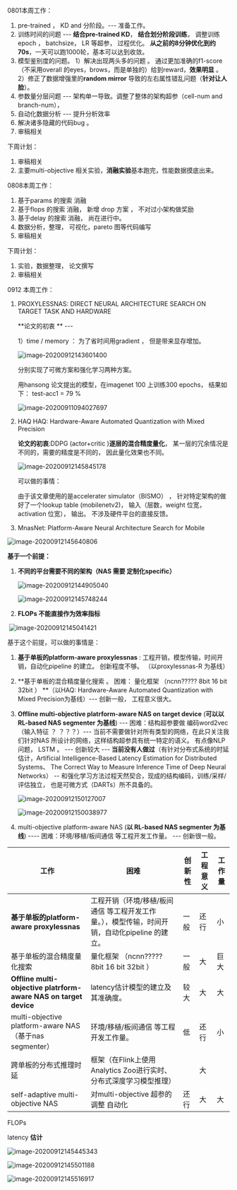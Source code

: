 0801本周工作：

1. pre-trained ， KD and   分阶段。--- 准备工作。
2. 训练时间的问题    ---  **结合pre-trained KD**， **结合划分阶段训练**， 调整训练epoch ， batchsize， LR 等超参， 过程优化。 **从之前的8分钟优化到约70s**，一天可以跑1000轮，基本可以达到收敛。
3. 模型鉴别度的问题。 1）解决出现两头多的问题 。 通过更加准确的f1-score  （不采用overall 的eyes，brows，而是单独的）给到reward，**效果明显** 。   2）修正了数据增强里的**random mirror** 导致的左右属性错乱问题（**针对让人脸**）。
4. 参数量分层问题  --- 架构单一导致。调整了整体的架构超参（cell-num and branch-num）， 
5. 自动化数据分析 --- 提升分析效率
6. 解决诸多隐藏的代码bug 。
7. 审稿相关 

下周计划：
1. 审稿相关
2. 主要multi-objective 相关实验，**消融实验**基本跑完，性能数据摸底出来。 
   





0808本周工作：

1. 基于params 的搜索 消融
2. 基于flops 的搜索 消融， 新增 drop 方案 ， 不对过小架构做奖励
3. 基于delay 的搜索 消融，  尚在进行中。 
4. 数据分析，整理， 可视化，pareto 图等代码编写 
5. 审稿相关

下周计划：

1. 实验，数据整理， 论文撰写
2. 审稿相关



0912 本周工作：

1. PROXYLESSNAS: DIRECT NEURAL ARCHITECTURE SEARCH ON TARGET TASK AND HARDWARE

   **论文的初衷 **  --- 

   1）time  / memory ： 为了省时间用gradient ， 但是带来显存增加。 

   

   ![image-20200912143601400](C:\Users\Lenovo\AppData\Roaming\Typora\typora-user-images\image-20200912143601400.png)

    分别实现了可微方案和强化学习两种方案。 

   用hansong 论文提出的模型，在imagenet 100 上训练300 epochs， 结果如下： test-acc1  =  79 %

   ![image-20200911094027697](C:\Users\Lenovo\AppData\Roaming\Typora\typora-user-images\image-20200911094027697.png)

2. HAQ   HAQ: Hardware-Aware Automated Quantization with Mixed Precision

   **论文的初衷**:DDPG (actor+critic )**逐层的混合精度量化**， 某一层的冗余情况是不同的，需要的精度是不同的， 因此量化效果也不同。 

   ![image-20200912145845178](C:\Users\Lenovo\AppData\Roaming\Typora\typora-user-images\image-20200912145845178.png)

   可以做的事情：

   由于该文章使用的是accelerater simulator（BISMO） ， 针对特定架构的做好了一个lookup table (mobilenetv2)， 输入（层数，weight 位宽， activation 位宽）， 输出。 不涉及硬件平台的直接反馈。 

3. MnasNet: Platform-Aware Neural Architecture Search for Mobile

![image-20200912145640806](C:\Users\Lenovo\AppData\Roaming\Typora\typora-user-images\image-20200912145640806.png)



**基于一个前提：**

1. **不同的平台需要不同的架构（NAS 需要 定制化specific）**

   ![image-20200912144905040](C:\Users\Lenovo\AppData\Roaming\Typora\typora-user-images\image-20200912144905040.png)

   ![image-20200912145748244](C:\Users\Lenovo\AppData\Roaming\Typora\typora-user-images\image-20200912145748244.png)

2. **FLOPs 不能直接作为效率指标**

​    ![image-20200912145041421](C:\Users\Lenovo\AppData\Roaming\Typora\typora-user-images\image-20200912145041421.png)

基于这个前提，可以做的事情是：

1. **基于单板的platform-aware proxylessnas**  : 工程开销，模型传输，时间开销，自动化pipeline 的建立。 创新程度不够。 （以proxylessnas-R 为基线）   

2. **基于单板的混合精度量化搜索 。 困难： 量化框架 （ncnn?????   8bit 16 bit  32bit ） **（以HAQ: Hardware-Aware Automated Quantization with Mixed Precision为基线）--- 创新一般， 工程意义很大。 

3. **Offline multi-objective platrform-aware NAS  on target device** (**可以以 RL-based NAS segmenter 为基线**) ---  困难：结构超参要做 编码word2vec （输入特征 ？ ？？？）--- 当前不需要做针对所有类型的网络，在此只关注我们针对NAS 所设计的网络，这样结构超参具有统一特定的语义。 有点像NLP 问题， LSTM 。  --- 创新较大  --- **当前没有人做过**（有针对分布式系统的时延估计，Artificial Intelligence-Based Latency Estimation for Distributed Systems、 The Correct Way to Measure Inference Time of Deep Neural Networks） --  和强化学习方法过程天然契合，现成的结构编码，训练/采样/评估独立， 也是可微方式（DARTs）所不具备的。 

   ![image-20200912150127007](C:\Users\Lenovo\AppData\Roaming\Typora\typora-user-images\image-20200912150127007.png)

   ![image-20200912150038977](C:\Users\Lenovo\AppData\Roaming\Typora\typora-user-images\image-20200912150038977.png)

4. multi-objective platform-aware NAS    (**以 RL-based NAS segmenter 为基线**)   ---- 困难：环境/移植/板间通信 等工程开发工作量。 --- 创新很一般。 

| 工作                                                         | 困难                                                         | 创新性 | 工程意义 | 工作量 |
| ------------------------------------------------------------ | ------------------------------------------------------------ | ------ | -------- | ------ |
| **基于单板的platform-aware proxylessnas**                    | 工程开销（环境/移植/板间通信 等工程开发工作量。），模型传输，时间开销，自动化pipeline 的建立。 | 一般   | 还行     | 小     |
| 基于单板的混合精度量化搜索                                   | 量化框架 （ncnn?????   8bit 16 bit  32bit ）                 | 一般   | 大       | 巨大   |
| **Offline multi-objective platrform-aware NAS  on target device** | latency估计模型的建立及其准确度。                            | 较大   | 大       | 大     |
| multi-objective platform-aware NAS（基于nas segmenter）      | 环境/移植/板间通信 等工程开发工作量。                        | 低     | 还行     | 小     |
| 跨单板的分布式推理时延                                       | 框架（在Flink上使用Analytics Zoo进行实时、分布式深度学习模型推理） |        | 大       |        |
| self-adaptive multi-objective NAS                            | 对multi-objective 超参的调整  自动化                         | 还行   | 大       | 大     |

FLOPs



latency **估计**

![image-20200912145445343](C:\Users\Lenovo\AppData\Roaming\Typora\typora-user-images\image-20200912145445343.png)

![image-20200912145501188](C:\Users\Lenovo\AppData\Roaming\Typora\typora-user-images\image-20200912145501188.png)

![image-20200912145516917](C:\Users\Lenovo\AppData\Roaming\Typora\typora-user-images\image-20200912145516917.png)